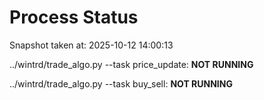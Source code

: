 # Process Status

Snapshot taken at: 2025-10-12 14:00:13

../wintrd/trade_algo.py --task price_update: **NOT RUNNING**

../wintrd/trade_algo.py --task buy_sell: **NOT RUNNING**

